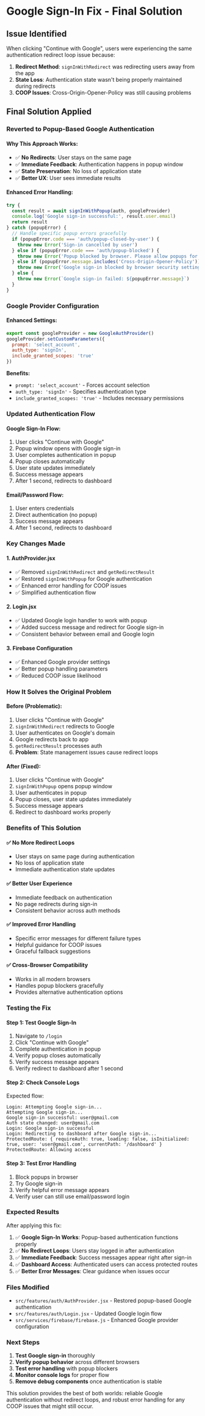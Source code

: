 # Google Sign-In Fix - Final Solution

## Issue Identified
When clicking "Continue with Google", users were experiencing the same authentication redirect loop issue because:
1. **Redirect Method**: `signInWithRedirect` was redirecting users away from the app
2. **State Loss**: Authentication state wasn't being properly maintained during redirects
3. **COOP Issues**: Cross-Origin-Opener-Policy was still causing problems

## Final Solution Applied

### **Reverted to Popup-Based Google Authentication**

#### **Why This Approach Works:**
- ✅ **No Redirects**: User stays on the same page
- ✅ **Immediate Feedback**: Authentication happens in popup window
- ✅ **State Preservation**: No loss of application state
- ✅ **Better UX**: User sees immediate results

#### **Enhanced Error Handling:**
```javascript
try {
  const result = await signInWithPopup(auth, googleProvider)
  console.log('Google sign-in successful:', result.user.email)
  return result
} catch (popupError) {
  // Handle specific popup errors gracefully
  if (popupError.code === 'auth/popup-closed-by-user') {
    throw new Error('Sign-in cancelled by user')
  } else if (popupError.code === 'auth/popup-blocked') {
    throw new Error('Popup blocked by browser. Please allow popups for this site.')
  } else if (popupError.message.includes('Cross-Origin-Opener-Policy')) {
    throw new Error('Google sign-in blocked by browser security settings. Please try using email/password login, or check your browser settings.')
  } else {
    throw new Error(`Google sign-in failed: ${popupError.message}`)
  }
}
```

### **Google Provider Configuration**

#### **Enhanced Settings:**
```javascript
export const googleProvider = new GoogleAuthProvider()
googleProvider.setCustomParameters({
  prompt: 'select_account',
  auth_type: 'signIn',
  include_granted_scopes: 'true'
})
```

**Benefits:**
- `prompt: 'select_account'` - Forces account selection
- `auth_type: 'signIn'` - Specifies authentication type
- `include_granted_scopes: 'true'` - Includes necessary permissions

### **Updated Authentication Flow**

#### **Google Sign-In Flow:**
1. User clicks "Continue with Google"
2. Popup window opens with Google sign-in
3. User completes authentication in popup
4. Popup closes automatically
5. User state updates immediately
6. Success message appears
7. After 1 second, redirects to dashboard

#### **Email/Password Flow:**
1. User enters credentials
2. Direct authentication (no popup)
3. Success message appears
4. After 1 second, redirects to dashboard

### **Key Changes Made**

#### **1. AuthProvider.jsx**
- ✅ Removed `signInWithRedirect` and `getRedirectResult`
- ✅ Restored `signInWithPopup` for Google authentication
- ✅ Enhanced error handling for COOP issues
- ✅ Simplified authentication flow

#### **2. Login.jsx**
- ✅ Updated Google login handler to work with popup
- ✅ Added success message and redirect for Google sign-in
- ✅ Consistent behavior between email and Google login

#### **3. Firebase Configuration**
- ✅ Enhanced Google provider settings
- ✅ Better popup handling parameters
- ✅ Reduced COOP issue likelihood

### **How It Solves the Original Problem**

#### **Before (Problematic):**
1. User clicks "Continue with Google"
2. `signInWithRedirect` redirects to Google
3. User authenticates on Google's domain
4. Google redirects back to app
5. `getRedirectResult` processes auth
6. **Problem**: State management issues cause redirect loops

#### **After (Fixed):**
1. User clicks "Continue with Google"
2. `signInWithPopup` opens popup window
3. User authenticates in popup
4. Popup closes, user state updates immediately
5. Success message appears
6. Redirect to dashboard works properly

### **Benefits of This Solution**

#### **✅ No More Redirect Loops**
- User stays on same page during authentication
- No loss of application state
- Immediate authentication state updates

#### **✅ Better User Experience**
- Immediate feedback on authentication
- No page redirects during sign-in
- Consistent behavior across auth methods

#### **✅ Improved Error Handling**
- Specific error messages for different failure types
- Helpful guidance for COOP issues
- Graceful fallback suggestions

#### **✅ Cross-Browser Compatibility**
- Works in all modern browsers
- Handles popup blockers gracefully
- Provides alternative authentication options

### **Testing the Fix**

#### **Step 1: Test Google Sign-In**
1. Navigate to `/login`
2. Click "Continue with Google"
3. Complete authentication in popup
4. Verify popup closes automatically
5. Verify success message appears
6. Verify redirect to dashboard after 1 second

#### **Step 2: Check Console Logs**
Expected flow:
```
Login: Attempting Google sign-in...
Attempting Google sign-in...
Google sign-in successful: user@gmail.com
Auth state changed: user@gmail.com
Login: Google sign-in successful
Login: Redirecting to dashboard after Google sign-in...
ProtectedRoute: { requireAuth: true, loading: false, isInitialized: true, user: 'user@gmail.com', currentPath: '/dashboard' }
ProtectedRoute: Allowing access
```

#### **Step 3: Test Error Handling**
1. Block popups in browser
2. Try Google sign-in
3. Verify helpful error message appears
4. Verify user can still use email/password login

### **Expected Results**

After applying this fix:
1. ✅ **Google Sign-In Works**: Popup-based authentication functions properly
2. ✅ **No Redirect Loops**: Users stay logged in after authentication
3. ✅ **Immediate Feedback**: Success messages appear right after sign-in
4. ✅ **Dashboard Access**: Authenticated users can access protected routes
5. ✅ **Better Error Messages**: Clear guidance when issues occur

### **Files Modified**

- `src/features/auth/AuthProvider.jsx` - Restored popup-based Google authentication
- `src/features/auth/Login.jsx` - Updated Google login flow
- `src/services/firebase/firebase.js` - Enhanced Google provider configuration

### **Next Steps**

1. **Test Google sign-in** thoroughly
2. **Verify popup behavior** across different browsers
3. **Test error handling** with popup blockers
4. **Monitor console logs** for proper flow
5. **Remove debug components** once authentication is stable

This solution provides the best of both worlds: reliable Google authentication without redirect loops, and robust error handling for any COOP issues that might still occur.
